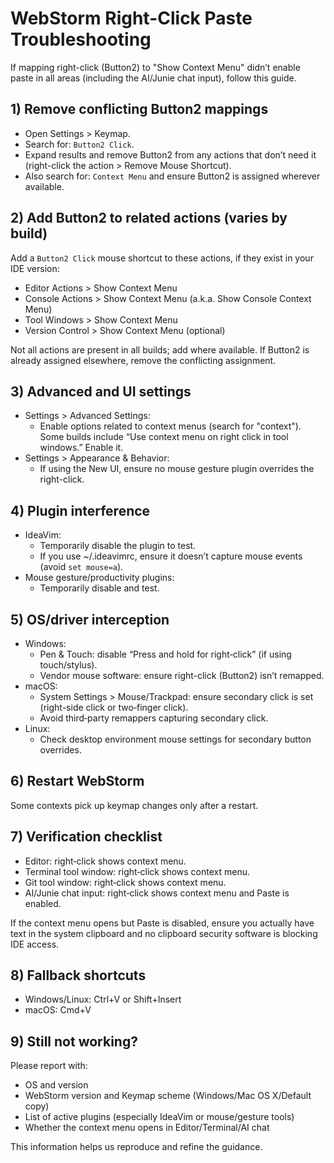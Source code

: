 # WebStorm Right-Click Paste Troubleshooting

If mapping right-click (Button2) to "Show Context Menu" didn’t enable paste in all areas (including the AI/Junie chat input), follow this guide.

## 1) Remove conflicting Button2 mappings

- Open Settings > Keymap.
- Search for: `Button2 Click`.
- Expand results and remove Button2 from any actions that don’t need it (right-click the action > Remove Mouse Shortcut).
- Also search for: `Context Menu` and ensure Button2 is assigned wherever available.

## 2) Add Button2 to related actions (varies by build)

Add a `Button2 Click` mouse shortcut to these actions, if they exist in your IDE version:

- Editor Actions > Show Context Menu
- Console Actions > Show Context Menu (a.k.a. Show Console Context Menu)
- Tool Windows > Show Context Menu
- Version Control > Show Context Menu (optional)

Not all actions are present in all builds; add where available. If Button2 is already assigned elsewhere, remove the conflicting assignment.

## 3) Advanced and UI settings

- Settings > Advanced Settings:
  - Enable options related to context menus (search for "context"). Some builds include “Use context menu on right click in tool windows.” Enable it.
- Settings > Appearance & Behavior:
  - If using the New UI, ensure no mouse gesture plugin overrides the right-click.

## 4) Plugin interference

- IdeaVim:
  - Temporarily disable the plugin to test.
  - If you use ~/.ideavimrc, ensure it doesn’t capture mouse events (avoid `set mouse=a`).
- Mouse gesture/productivity plugins:
  - Temporarily disable and test.

## 5) OS/driver interception

- Windows:
  - Pen & Touch: disable “Press and hold for right‑click” (if using touch/stylus).
  - Vendor mouse software: ensure right-click (Button2) isn’t remapped.
- macOS:
  - System Settings > Mouse/Trackpad: ensure secondary click is set (right-side click or two‑finger click).
  - Avoid third‑party remappers capturing secondary click.
- Linux:
  - Check desktop environment mouse settings for secondary button overrides.

## 6) Restart WebStorm

Some contexts pick up keymap changes only after a restart.

## 7) Verification checklist

- Editor: right‑click shows context menu.
- Terminal tool window: right‑click shows context menu.
- Git tool window: right‑click shows context menu.
- AI/Junie chat input: right‑click shows context menu and Paste is enabled.

If the context menu opens but Paste is disabled, ensure you actually have text in the system clipboard and no clipboard security software is blocking IDE access.

## 8) Fallback shortcuts

- Windows/Linux: Ctrl+V or Shift+Insert
- macOS: Cmd+V

## 9) Still not working?

Please report with:

- OS and version
- WebStorm version and Keymap scheme (Windows/Mac OS X/Default copy)
- List of active plugins (especially IdeaVim or mouse/gesture tools)
- Whether the context menu opens in Editor/Terminal/AI chat

This information helps us reproduce and refine the guidance.

